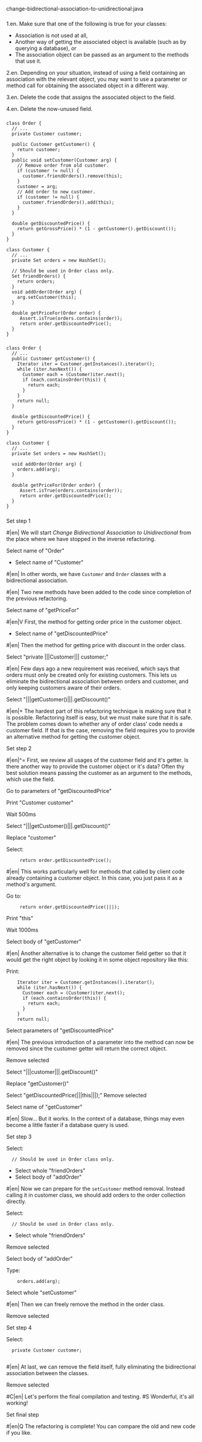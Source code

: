 change-bidirectional-association-to-unidirectional:java

###

1.en. Make sure that one of the following is true for your classes:<ul><li>Association is not used at all,</li><li>Another way of getting the associated object is available (such as by querying a database), or</li><li>The association object can be passed as an argument to the methods that use it.</li></ul>

2.en. Depending on your situation, instead of using a field containing an association with the relevant object, you may want to use a parameter or method call for obtaining the associated object in a different way.

3.en. Delete the code that assigns the associated object to the field.

4.en. Delete the now-unused field.

###

```
class Order {
  // ...
  private Customer customer;

  public Customer getCustomer() {
    return customer;
  }
  public void setCustomer(Customer arg) {
    // Remove order from old customer.
    if (customer != null) {
      customer.friendOrders().remove(this);
    }
    customer = arg;
    // Add order to new customer.
    if (customer != null) {
      customer.friendOrders().add(this);
    }
  }

  double getDiscountedPrice() {
    return getGrossPrice() * (1 - getCustomer().getDiscount());
  }
}

class Customer {
  // ...
  private Set orders = new HashSet();

  // Should be used in Order class only.
  Set friendOrders() {
    return orders;
  }
  void addOrder(Order arg) {
    arg.setCustomer(this);
  }

  double getPriceFor(Order order) {
     Assert.isTrue(orders.contains(order));
     return order.getDiscountedPrice();
  }
}
```

###

```
class Order {
  // ...
  public Customer getCustomer() {
    Iterator iter = Customer.getInstances().iterator();
    while (iter.hasNext()) {
      Customer each = (Customer)iter.next();
      if (each.containsOrder(this)) {
        return each;
      }
    }
    return null;
  }

  double getDiscountedPrice() {
    return getGrossPrice() * (1 - getCustomer().getDiscount());
  }
}

class Customer {
  // ...
  private Set orders = new HashSet();

  void addOrder(Order arg) {
    orders.add(arg);
  }

  double getPriceFor(Order order) {
     Assert.isTrue(orders.contains(order));
     return order.getDiscountedPrice();
  }
}
```

###

Set step 1

#|en| We will start <i>Change Bidirectional Association to Unidirectional</i> from the place where we have stopped in the inverse refactoring.

Select name of "Order"
+ Select name of "Customer"

#|en| In other words, we have <code>Customer</code> and <code>Order</code> classes with a bidirectional association.

#|en| Two new methods have been added to the code since completion of the previous refactoring.

Select name of "getPriceFor"

#|en|V First, the method for getting order price in the customer object.

+ Select name of "getDiscountedPrice"

#|en| Then the method for getting price with discount in the order class.

Select "private |||Customer||| customer;"

#|en| Few days ago a new requirement was received, which says that orders must only be created only for existing customers. This lets us eliminate the bidirectional association between orders and customer, and only keeping customers aware of their orders.

Select "|||getCustomer()|||.getDiscount()"

#|en|+ The hardest part of this refactoring technique is making sure that it is possible. Refactoring itself is easy, but we must make sure that it is safe. The problem comes down to whether any of order class' code needs a customer field. If that is the case, removing the field requires you to provide an alternative method for getting the customer object.

Set step 2

#|en|^= First, we review all usages of the customer field and it's getter. Is there another way to provide the customer object or it's data? Often thу best solution means passing the customer as an argument to the methods, which use the field.

Go to parameters of "getDiscountedPrice"

Print "Customer customer"

Wait 500ms

Select "|||getCustomer()|||.getDiscount()"

Replace "customer"


Select:
```
     return order.getDiscountedPrice();
```

#|en| This works particularly well for methods that called by client code already containing a customer object. In this case, you just pass it as a method's argument.

Go to:
```
     return order.getDiscountedPrice(|||);
```

Print "this"

Wait 1000ms

Select body of "getCustomer"

#|en| Another alternative is to change the customer field getter so that it would get the right object by looking it in some object repository like this:

Print:
```
    Iterator iter = Customer.getInstances().iterator();
    while (iter.hasNext()) {
      Customer each = (Customer)iter.next();
      if (each.containsOrder(this)) {
        return each;
      }
    }
    return null;
```

Select parameters of "getDiscountedPrice"

#|en| The previous introduction of a parameter into the method can now be removed since the customer getter will return the correct object.

Remove selected

Select "|||customer|||.getDiscount()"

Replace "getCustomer()"


Select "getDiscountedPrice(|||this|||);"
Remove selected

Select name of "getCustomer"

#|en| Slow… But it works. In the context of a database, things may even become a little faster if a database query is used.

Set step 3

Select:
```
  // Should be used in Order class only.

```
+ Select whole "friendOrders"
+ Select body of "addOrder"

#|en| Now we can prepare for the <code>setCustomer</code> method removal. Instead calling it in customer class, we should add orders to the order collection directly.

Select:
```
  // Should be used in Order class only.

```
+ Select whole "friendOrders"

Remove selected

Select body of "addOrder"

Type:
```
    orders.add(arg);
```

Select whole "setCustomer"

#|en| Then we can freely remove the method in the order class.

Remove selected

Set step 4

Select:
```
  private Customer customer;


```

#|en| At last, we can remove the field itself, fully eliminating the bidirectional association between the classes.

Remove selected

#C|en| Let's perform the final compilation and testing.
#S Wonderful, it's all working!

Set final step

#|en|Q The refactoring is complete! You can compare the old and new code if you like.
